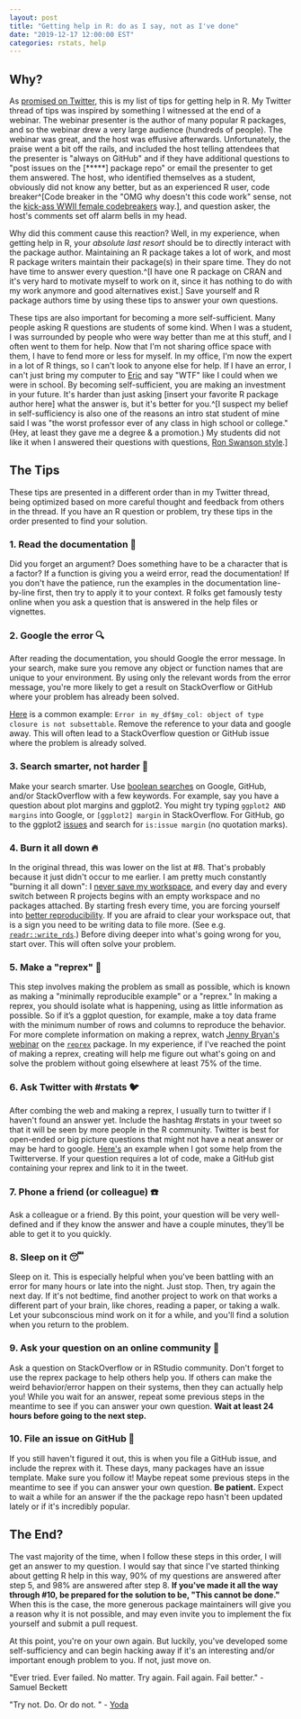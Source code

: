 ```yaml
---
layout: post
title: "Getting help in R: do as I say, not as I've done"
date: "2019-12-17 12:00:00 EST"
categories: rstats, help
---
```




## Why?

As [promised on Twitter](https://twitter.com/sctyner/status/1195425981781151745?s=20), this is my list of tips for getting help in R. My Twitter thread of tips was inspired by something I witnessed at the end of a webinar. The webinar presenter is the author of many popular R packages, and so the webinar drew a very large audience (hundreds of people). The webinar was great, and the host was effusive afterwards. Unfortunately, the praise went a bit off the rails, and included the host telling attendees that the presenter is "always on GitHub" and if they have additional questions to "post issues on the [*****] package repo" or email the presenter to get them answered. The host, who identified themselves as a student, obviously did not know any better, but as an experienced R user, code breaker^[Code breaker in the "OMG why doesn't this code work" sense, not the [kick-ass WWII female codebreakers](https://www.smithsonianmag.com/history/how-women-codebreakers-wwii-helped-win-war-180965058/) way.], and question asker, the host's comments set off alarm bells in my head. 

Why did this comment cause this reaction? Well, in my experience, when getting help in R, your *absolute last resort* should be to directly interact with the package author. Maintaining an R package takes a lot of work, and most R package writers maintain their package(s) in their spare time. They do not have time to answer every question.^[I have one R package on CRAN and it's very hard to motivate myself to work on it, since it has nothing to do with my work anymore and good alternatives exist.] Save yourself and R package authors time by using these tips to answer your own questions.

<!--
Also in my experience, if you go right for the package author, there are two likely outcomes:  

1. They will ignore or not see your question.  
2. They will reply to you snarkily. (This is especially likely if the package is very popular, the author happens to be having a bad day, and/or they have already seen your question 100 times from others.)  

Note how neither of these outcomes involve getting your question answered. 

In the best case, you're left with nothing, and in the worst case you feel discouraged. Oftentimes, snark goes too far, and the package author is in the wrong. Other times, however, consider the perspective of the author: they have spent hours and hours developing this software, only to be bombarded by simple questions that could be answered by reading the documentation more closely. 

I know how I feel when I sense that my time is being wasted, and I am often tempted to snark. Package authors are humans too, so it makes sense that they would lash out when their time is being wasted and their work is undervalued.^[Writing documentation is coding, too! If you don't read it, you're ignoring the authors' hard work.] 

In addition, electronic communication can be read in different ways by different people, and the meaning is not always clear.^[My initial tweet about this was very snarky, and I came off a lot angrier than I was. As I said above, the well-intentioned host's comments set off alarm bells for me. The anger that came across was more directed at myself than the webinar host, leftover from previous incidents where I was "called out" for asking bad questions online.] Maybe the author didn't intend to be snarky, or maybe they did but it came off harsher than necessary. Either way, you can't know what they were thinking. Avoid this negativity and ambiguity entirely, and save yourself and R package authors time by using these tips to answer your own questions.  
-->

These tips are also important for becoming a more self-sufficient. Many people asking R questions are students of some kind. When I was a student, I was surrounded by people who were way better than me at this stuff, and I often went to them for help. Now that I'm not sharing office space with them, I have to fend more or less for myself. In my office, I'm now the expert in a lot of R things, so I can't look to anyone else for help. If I have an error, I can't just bring my computer to [Eric](https://erichare.me/) and say "WTF" like I could when we were in school. By becoming self-sufficient, you are making an investment in your future. It's harder than just asking [insert your favorite R package author here] what the answer is, but it's better for you.^[I suspect my belief in self-sufficiency is also one of the reasons an intro stat student of mine said I was "the worst professor ever of any class in high school or college." (Hey, at least they gave me a degree & a promotion.) My students did not like it when I answered their questions with  questions, [Ron Swanson style](https://vimeo.com/53975076).] 

## The Tips

These tips are presented in a different order than in my Twitter thread, being optimized based on more careful thought and feedback from others in the thread. If you have an R question or problem, try these tips in the order presented to find your solution. 

### 1. Read the documentation 📖

Did you forget an argument? Does something have to be a character that is a factor? If a function is giving you a weird error, read the documentation! If you don't have the patience, run the examples in the documentation line-by-line first, then try to apply it to your context. R folks get famously testy online when you ask a question that is answered in the help files or vignettes. 

### 2. Google the error 🔍

After reading the documentation, you should Google the error message. In your search, make sure you remove any object or function names that are unique to your environment. By using only the relevant words from the error message, you're more likely to get a result on StackOverflow or GitHub where your problem has already been solved. 

[Here](https://twitter.com/JennyBryan/status/1199128468622999553?s=20) is a common example: `Error in my_df$my_col: object of type closure is not subsettable`. Remove the reference to your data and google away. This will often lead to a StackOverflow question or GitHub issue where the problem is already solved.   

### 3. Search smarter, not harder 🧠

Make your search smarter. Use [boolean searches](https://www.mcgill.ca/caps/files/caps/gcs2014_linkedinbooleansearchtips.pdf) on Google, GitHub, and/or StackOverflow with a few keywords. For example, say you have a question about plot margins and ggplot2. You might try typing `ggplot2 AND margins` into Google, or `[ggplot2] margin` in StackOverflow. For GitHub, go to the ggplot2 [issues](https://github.com/tidyverse/ggplot2/issues) and search for `is:issue margin` (no quotation marks). 

### 4. Burn it all down 🔥

In the original thread, this was lower on the list at #8. That's probably because it just didn't occur to me earlier. I am pretty much constantly "burning it all down": I [never save my workspace](https://twitter.com/robinson_es/status/1202022415422967808), and every day and every switch between R projects begins with an empty workspace and no packages attached. By starting fresh every time, you are forcing yourself into [better reproducibility](https://twitter.com/hadleywickham/status/1032665959734108160?s=20). If you are afraid to clear your workspace out, that is a sign you need to be writing data to file more. (See e.g. [`readr::write_rds`](https://readr.tidyverse.org/reference/read_rds.html).) Before diving deeper into what's going wrong for you, start over. This will often solve your problem.


### 5. Make a "reprex" 🔁

This step involves making the problem as small as possible,  which is known as making a "minimally reproducible example" or a "reprex."  In making a reprex, you should isolate what is happening, using as little information as possible. So if it’s a ggplot question, for example, make a toy data frame with the minimum number of rows and columns to reproduce the behavior. For more complete information on making a reprex, watch [Jenny Bryan's webinar](https://resources.rstudio.com/webinars/help-me-help-you-creating-reproducible-examples-jenny-bryan) on the [`reprex`](https://reprex.tidyverse.org/) package. 
In my experience, if I've reached the point of making a reprex, creating will help me figure out what's going on and solve the problem without going elsewhere at least 75% of the time. 

### 6. Ask Twitter with #rstats 🐦

After combing the web and making a reprex, I usually turn to twitter if I haven't found an answer yet. Include the hashtag #rstats in your tweet so that it will be seen by more people in the R community. Twitter is best for open-ended or big picture questions that might not have a neat answer or may be hard to google. [Here's](https://twitter.com/sctyner/status/1099081161064763393?s=20) an example when I got some help from the Twitterverse. If your question requires a lot of code, make a GitHub gist containing your reprex and link to it in the tweet. 

### 7. Phone a friend (or colleague) ☎️

Ask a colleague or a friend. By this point, your question will be very well-defined and if they know the answer and have a couple minutes, they’ll be able to get it to you quickly. 

### 8. Sleep on it 😴

Sleep on it. This is especially helpful when you've been battling with an error for many hours or late into the night. Just stop. Then, try again the next day. If it's not bedtime, find another project to work on that works a different part of your brain, like chores, reading a paper, or taking a walk. Let your subconscious mind work on it for a while, and you'll find a solution when you return to the problem. 

### 9. Ask your question on an online community 💬

Ask a question on StackOverflow or in RStudio community. Don't forget to use the reprex package to help others help you. If others can make the weird behavior/error happen on their systems, then they can actually help you!  While you wait for an answer, repeat some previous steps in the meantime to see if you can answer your own question.  **Wait at least 24 hours before going to the next step.**

### 10. File an issue on GitHub 🙋

If you still haven't figured it out, this is when you file a GitHub issue, and include the reprex with it. These days, many packages have an issue template. Make sure you follow it! Maybe repeat some previous steps in the meantime to see if you can answer your own question. **Be patient.** Expect to wait a while for an answer if the the package repo hasn't been updated lately or if it's incredibly popular.  

## The End? 

The vast majority of the time, when I follow these steps in this order, I will get an answer to my question. I would say that since I've started thinking about getting R help in this way, 90% of my questions are answered after step 5, and 98% are answered after step 8.  **If you've made it all the way through #10, be prepared for the solution to be, "This cannot be done."** When this is the case, the more generous package maintainers will give you a reason why it is not possible, and may even invite you to implement the fix yourself and submit a pull request. 

At this point, you're on your own again. But luckily, you've developed some self-sufficiency and can begin hacking away if it's an interesting and/or important enough problem to you. If not, just move on.  

"Ever tried. Ever failed. No matter. Try again. Fail again. Fail better." - Samuel Beckett 

"Try not. Do. Or do not. " - [Yoda](https://youtu.be/BQ4yd2W50No)

<!--
Tweet text: 
My Top 10 Tips for Getting Help in R:
TL;DR:
📖Read the documentation
🔍Google the error
🧠Search smarter, not harder
🔥Burn it all down
🔁Make a reprex
🐦Ask Twitter with #rstats
☎️Phone a friend
😴Sleep on it
💬Ask your question on an online community
🙋File an issue on GitHub
--> 
